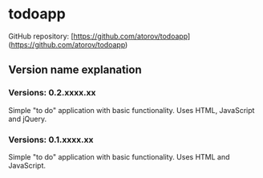# todoapp

GitHub repository: [https://github.com/atorov/todoapp]
(https://github.com/atorov/todoapp)

## Version name explanation

### Versions: 0.2.xxxx.xx
Simple "to do" application with basic functionality.
Uses HTML, JavaScript and jQuery.

### Versions: 0.1.xxxx.xx
Simple "to do" application with basic functionality.
Uses HTML and JavaScript.
